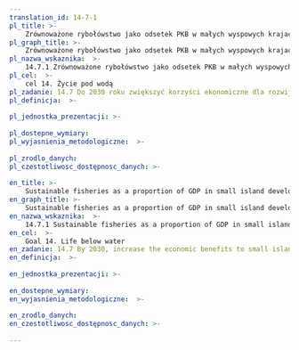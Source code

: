 ```yaml
---
translation_id: 14-7-1
pl_title: >-
    Zrównoważone rybołówstwo jako odsetek PKB w małych wyspowych krajach rozwijających się, krajach najmniej rozwiniętych i wszystkich krajach
pl_graph_title: >-
    Zrównoważone rybołówstwo jako odsetek PKB w małych wyspowych krajach rozwijających się, krajach najmniej rozwiniętych i wszystkich krajach
pl_nazwa_wskaznika:  >-
    14.7.1 Zrównoważone rybołówstwo jako odsetek PKB w małych wyspowych krajach rozwijających się, krajach najmniej rozwiniętych i wszystkich krajach
pl_cel:  >-
    cel 14. Życie pod wodą
pl_zadanie: 14.7 Do 2030 roku zwiększyć korzyści ekonomiczne dla rozwijających się państw położonych na małych wyspach i krajów najsłabiej rozwiniętych, płynące z wykorzystywania zasobów morskich, w tym poprzez zrównoważone zarządzanie rybołówstwem, akwakulturą i turystyką.
pl_definicja:  >-
    
pl_jednostka_prezentacji: >-
    
pl_dostepne_wymiary: 
pl_wyjasnienia_metodologiczne:  >-
    
pl_zrodlo_danych: 
pl_czestotliwosc_dostępnosc_danych: >-
    
en_title: >-
    Sustainable fisheries as a proportion of GDP in small island developing States, least developed countries and all countries
en_graph_title: >-
    Sustainable fisheries as a proportion of GDP in small island developing States, least developed countries and all countries
en_nazwa_wskaznika:  >-
    14.7.1 Sustainable fisheries as a proportion of GDP in small island developing States, least developed countries and all countries
en_cel:  >-
    Goal 14. Life below water
en_zadanie: 14.7 By 2030, increase the economic benefits to small island developing States and least developed countries from the sustainable use of marine resources, including through sustainable management of fisheries, aquaculture and tourism
en_definicja:  >-
    
en_jednostka_prezentacji: >-
    
en_dostepne_wymiary: 
en_wyjasnienia_metodologiczne:  >-
    
en_zrodlo_danych: 
en_czestotliwosc_dostępnosc_danych: >-
    
---
```

